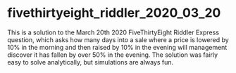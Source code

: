 # fivethirtyeight_riddler_2020_03_20
This is a solution to the March 20th 2020 FiveThirtyEight Riddler Express question, which asks how many days into a sale where a price is lowered by 10% in the morning and then raised by 10% in the evening will management discover it has fallen by over 50% in the evening. The solution was fairly easy to solve analytically, but simulations are always fun.
